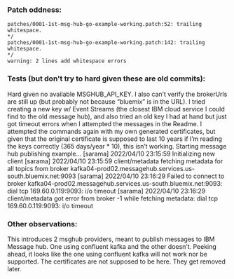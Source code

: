 ### Patch oddness:
```
patches/0001-1st-msg-hub-go-example-working.patch:52: trailing whitespace.
*/
patches/0001-1st-msg-hub-go-example-working.patch:142: trailing whitespace.
*/
warning: 2 lines add whitespace errors

```

### Tests (but don't try to hard given these are old commits):
Hard given no available MSGHUB_API_KEY. I also can’t verify the brokerUrls are still up (but probably not because “bluemix” is in the URL). I tried creating a new key w/ Event Streams (the closest IBM cloud service I could find to the old message hub), and also tried an old key I had at hand but just got timeout errors when I attempted the messages in the Readme. I attempted the commands again with my own generated certificates, but given that the original certificate is supposed to last 10 years if I’m reading the keys correctly (365 days/year * 10), this isn’t working. 
Starting message hub publishing example...
[sarama] 2022/04/10 23:15:59 Initializing new client
[sarama] 2022/04/10 23:15:59 client/metadata fetching metadata for all topics from broker kafka04-prod02.messagehub.services.us-south.bluemix.net:9093
[sarama] 2022/04/10 23:16:29 Failed to connect to broker kafka04-prod02.messagehub.services.us-south.bluemix.net:9093: dial tcp 169.60.0.119:9093: i/o timeout
[sarama] 2022/04/10 23:16:29 client/metadata got error from broker -1 while fetching metadata: dial tcp 169.60.0.119:9093: i/o timeout

### Other observations:
This introduces 2 msghub providers, meant to publish messages to IBM Message hub. One using confluent kafka and the other doesn’t. Peeking ahead, it looks like the one using confluent kafka will not work nor be supported.
The certificates are not supposed to be here. They get removed later.
